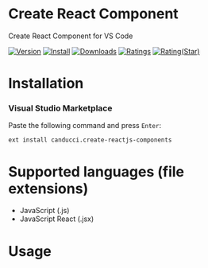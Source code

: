 # Create React Component

Create React Component  for VS Code

[![Version](https://vsmarketplacebadge.apphb.com/version/canducci.create-reactjs-components.svg)](https://vsmarketplacebadge.apphb.com/version-short/canducci.create-reactjs-components.svg)
[![Install](https://vsmarketplacebadge.apphb.com/installs/canducci.create-reactjs-components.svg)](https://vsmarketplacebadge.apphb.com/installs-short/canducci.create-reactjs-components.svg)
[![Downloads](https://vsmarketplacebadge.apphb.com/downloads/canducci.create-reactjs-components.svg)](https://vsmarketplacebadge.apphb.com/downloads-short/canducci.create-reactjs-components.svg)
[![Ratings](https://vsmarketplacebadge.apphb.com/rating-short/canducci.create-reactjs-components.svg)](https://vsmarketplacebadge.apphb.com/rating-short/canducci.create-reactjs-components.svg)
[![Rating(Star)](https://vsmarketplacebadge.apphb.com/rating-star/canducci.create-reactjs-components.svg)](https://vsmarketplacebadge.apphb.com/rating-star/canducci.create-reactjs-components.svg)

# Installation

### Visual Studio Marketplace

Paste the following command and press `Enter`:

```shell
ext install canducci.create-reactjs-components
```


# Supported languages (file extensions)

- JavaScript (.js)
- JavaScript React (.jsx)

# Usage

